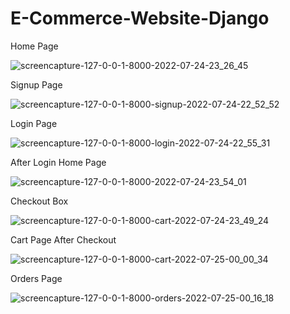 # E-Commerce-Website-Django
Home Page

![screencapture-127-0-0-1-8000-2022-07-24-23_26_45](https://user-images.githubusercontent.com/98261745/180659937-280eb751-c45f-4944-8785-cbd46cf57832.png)

Signup Page

![screencapture-127-0-0-1-8000-signup-2022-07-24-22_52_52](https://user-images.githubusercontent.com/98261745/180660081-d77cb39c-8bad-449a-a531-50e99d4b3a31.png)

Login Page

![screencapture-127-0-0-1-8000-login-2022-07-24-22_55_31](https://user-images.githubusercontent.com/98261745/180660112-b7cef8b2-f233-4643-8a3c-b6b70248f6b0.png)

After Login Home Page

![screencapture-127-0-0-1-8000-2022-07-24-23_54_01](https://user-images.githubusercontent.com/98261745/180660874-b9298e84-cccc-41b8-a611-51007b406d90.png)

Checkout Box

![screencapture-127-0-0-1-8000-cart-2022-07-24-23_49_24](https://user-images.githubusercontent.com/98261745/180660720-4799a60b-2f76-4f5a-846d-cc39520b19ed.png)

Cart Page After Checkout

![screencapture-127-0-0-1-8000-cart-2022-07-25-00_00_34](https://user-images.githubusercontent.com/98261745/180661342-0cc2d9c3-e8d8-4461-a72d-c922854857ba.png)

Orders Page

![screencapture-127-0-0-1-8000-orders-2022-07-25-00_16_18](https://user-images.githubusercontent.com/98261745/180661520-f87b54e8-f7ee-411c-9725-1c7083cf70ce.png)
